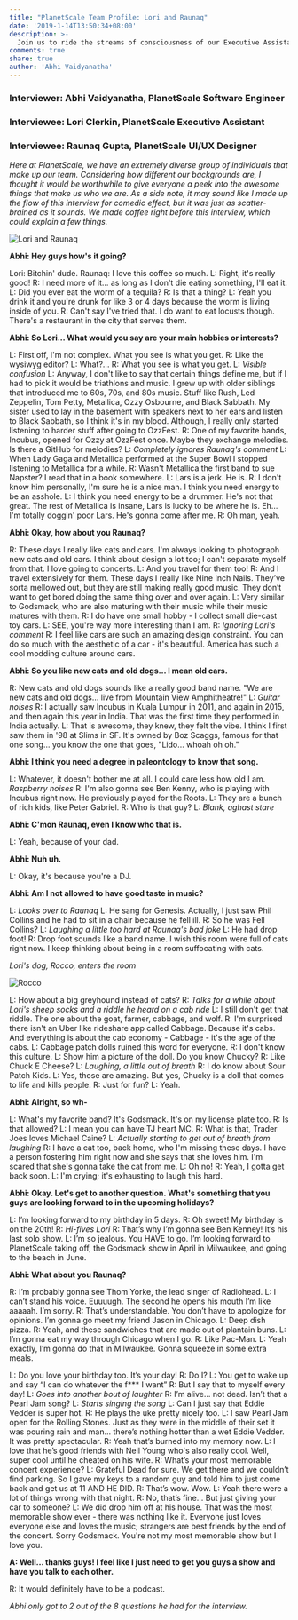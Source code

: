 ```yaml
---
title: "PlanetScale Team Profile: Lori and Raunaq"
date: '2019-1-14T13:50:34+08:00'
description: >-
  Join us to ride the streams of consciousness of our Executive Assistant and UI/UX Designer.
comments: true
share: true
author: 'Abhi Vaidyanatha'
---
```


### Interviewer: Abhi Vaidyanatha, PlanetScale Software Engineer

### Interviewee: Lori Clerkin, PlanetScale Executive Assistant
### Interviewee: Raunaq Gupta, PlanetScale UI/UX Designer

*Here at PlanetScale, we have an extremely diverse group of individuals that make up our team. Considering how different our backgrounds are, I thought it would be worthwhile to give everyone a peek into the awesome things that make us who we are. As a side note, it may sound like I made up the flow of this interview for comedic effect, but it was just as scatter-brained as it sounds. We made coffee right before this interview, which could explain a few things.*

![Lori and Raunaq](/img/201812-blog-lr.jpg)

**Abhi: Hey guys how's it going?**

Lori: Bitchin' dude.
Raunaq: I love this coffee so much.
L: Right, it's really good!
R: I need more of it... as long as I don't die eating something, I'll eat it.
L: Did you ever eat the worm of a tequila?
R: Is that a thing?
L: Yeah you drink it and you're drunk for like 3 or 4 days because the worm is living inside of you.
R: Can't say I've tried that. I do want to eat locusts though. There's a restaurant in the city that serves them.

**Abhi: So Lori... What would you say are your main hobbies or interests?**

L: First off, I'm not complex. What you see is what you get.
R: Like the wysiwyg editor?
L: What?...
R: What you see is what you get.
L: *Visible confusion*
L: Anyway, I don't like to say that certain things define me, but if I had to pick it would be triathlons and music. I grew up with older siblings that introduced me to 60s, 70s, and 80s music. Stuff like Rush, Led Zeppelin, Tom Petty, Metallica, Ozzy Osbourne, and Black Sabbath. My sister used to lay in the basement with speakers next to her ears and listen to Black Sabbath, so I think it's in my blood. Although, I really only started listening to harder stuff after going to OzzFest.
R: One of my favorite bands, Incubus, opened for Ozzy at OzzFest once. Maybe they exchange melodies. Is there a GitHub for melodies?
L: *Completely ignores Raunaq's comment*
L: When Lady Gaga and Metallica performed at the Super Bowl I stopped listening to Metallica for a while.
R: Wasn't Metallica the first band to sue Napster? I read that in a book somewhere.
L: Lars is a jerk. He is.
R: I don't know him personally, I'm sure he is a nice man. I think you need energy to be an asshole.
L: I think you need energy to be a drummer. He's not that great. The rest of Metallica is insane, Lars is lucky to be where he is. Eh... I'm totally doggin' poor Lars. He's gonna come after me.
R: Oh man, yeah.

**Abhi: Okay, how about you Raunaq?**

R: These days I really like cats and cars. I'm always looking to photograph new cats and old cars. I think about design a lot too; I can't separate myself from that. I love going to concerts.
L: And you travel for them too!
R: And I travel extensively for them. These days I really like Nine Inch Nails. They’ve sorta mellowed out, but they are still making really good music. They don’t want to get bored doing the same thing over and over again.
L: Very similar to Godsmack, who are also maturing with their music while their music matures with them.
R: I do have one small hobby - I collect small die-cast toy cars.
L: SEE, you're way more interesting than I am.
R: *Ignoring Lori's comment*
R: I feel like cars are such an amazing design constraint. You can do so much with the aesthetic of a car - it's beautiful. America has such a cool modding culture around cars.

**Abhi: So you like new cats and old dogs... I mean old cars.**

R: New cats and old dogs sounds like a really good band name. "We are new cats and old dogs... live from Mountain View Amphitheatre!"
L: *Guitar noises*
R: I actually saw Incubus in Kuala Lumpur in 2011, and again in 2015, and then again this year in India. That was the first time they performed in India actually.
L: That is awesome, they knew, they felt the vibe. I think I first saw them in '98 at Slims in SF. It's owned by Boz Scaggs, famous for that one song... you know the one that goes, "Lido... whoah oh oh."

**Abhi: I think you need a degree in paleontology to know that song.**

L: Whatever, it doesn't bother me at all. I could care less how old I am. *Raspberry noises*
R: I'm also gonna see Ben Kenny, who is playing with Incubus right now. He previously played for the Roots.
L: They are a bunch of rich kids, like Peter Gabriel.
R: Who is that guy?
L: *Blank, aghast stare*

**Abhi: C'mon Raunaq, even I know who that is.**

L: Yeah, because of your dad.

**Abhi: Nuh uh.**

L: Okay, it's because you're a DJ.

**Abhi: Am I not allowed to have good taste in music?**

L: *Looks over to Raunaq*
L: He sang for Genesis. Actually, I just saw Phil Collins and he had to sit in a chair because he fell ill.
R: So he was Fell Collins?
L: *Laughing a little too hard at Raunaq's bad joke*
L: He had drop foot!
R: Drop foot sounds like a band name. I wish this room were full of cats right now. I keep thinking about being in a room suffocating with cats.

*Lori's dog, Rocco, enters the room*

![Rocco](/img/201812-blog-rocco.jpg)

L: How about a big greyhound instead of cats?
R: *Talks for a while about Lori's sheep socks and a riddle he heard on a cab ride*
L: I still don't get that riddle. The one about the goat, farmer, cabbage, and wolf. 
R: I'm surprised there isn't an Uber like rideshare app called Cabbage. Because it's cabs. And everything is about the cab economy - Cabbage - it's the age of the cabs.
L: Cabbage patch dolls ruined this word for everyone.
R: I don't know this culture. 
L: Show him a picture of the doll. Do you know Chucky?
R: Like Chuck E Cheese?
L: *Laughing, a little out of breath*
R: I do know about Sour Patch Kids.
L: Yes, those are amazing. But yes, Chucky is a doll that comes to life and kills people.
R: Just for fun?
L: Yeah.

**Abhi: Alright, so wh-**

L: What's my favorite band? It's Godsmack. It's on my license plate too.
R: Is that allowed?
L: I mean you can have TJ heart MC.
R: What is that, Trader Joes loves Michael Caine?
L: *Actually starting to get out of breath from laughing*
R: I have a cat too, back home, who I'm missing these days. I have a person fostering him right now and she says that she loves him. I'm scared that she's gonna take the cat from me.
L: Oh no!
R: Yeah, I gotta get back soon.
L: I'm crying; it's exhausting to laugh this hard.

**Abhi: Okay. Let's get to another question. What's something that you guys are looking forward to in the upcoming holidays?**

L: I’m looking forward to my birthday in 5 days.
R: Oh sweet! My birthday is on the 20th!
R: *Hi-fives Lori*
R: That’s why I’m gonna see Ben Kenney! It’s his last solo show.
L: I’m so jealous. You HAVE to go. I’m looking forward to PlanetScale taking off, the Godsmack show in April in Milwaukee, and going to the beach in June.

**Abhi: What about you Raunaq?**

R: I’m probably gonna see Thom Yorke, the lead singer of Radiohead.
L: I can’t stand his voice. Euuuugh. The second he opens his mouth I’m like aaaaah. I’m sorry.
R: That’s understandable. You don’t have to apologize for opinions. I’m gonna go meet my friend Jason in Chicago.
L: Deep dish pizza.
R: Yeah, and these sandwiches that are made out of plantain buns.
L: I’m gonna eat my way through Chicago when I go.
R: Like Pac-Man.
L: Yeah exactly, I’m gonna do that in Milwaukee. Gonna squeeze in some extra meals.

L: Do you love your birthday too. It’s your day!
R: Do I?
L: You get to wake up and say “I can do whatever the f\*\*\* I want”
R: But I say that to myself every day!
L: *Goes into another bout of laughter*
R: I’m alive... not dead. Isn’t that a Pearl Jam song?
L: *Starts singing the song*
L: Can I just say that Eddie Vedder is super hot.
R: He plays the uke pretty nicely too.
L: I saw Pearl Jam open for the Rolling Stones. Just as they were in the middle of their set it was pouring rain and man... there’s nothing hotter than a wet Eddie Vedder. It was pretty spectacular.
R: Yeah that’s burned into my memory now.
L: I love that he’s good friends with Neil Young who's also really cool. Well, super cool until he cheated on his wife.
R: What’s your most memorable concert experience?
L: Grateful Dead for sure. We get there and we couldn’t find parking. So I gave my keys to a random guy and told him to just come back and get us at 11 AND HE DID.
R: That’s wow. Wow.
L: Yeah there were a lot of things wrong with that night.
R: No, that’s fine... But just giving your car to someone?
L: We did drop him off at his house. That was the most memorable show ever - there was nothing like it. Everyone just loves everyone else and loves the music; strangers are best friends by the end of the concert. Sorry Godsmack. You're not my most memorable show but I love you.

**A: Well… thanks guys! I feel like I just need to get you guys a show and have you talk to each other.**

R: It would definitely have to be a podcast.

*Abhi only got to 2 out of the 8 questions he had for the interview.*
